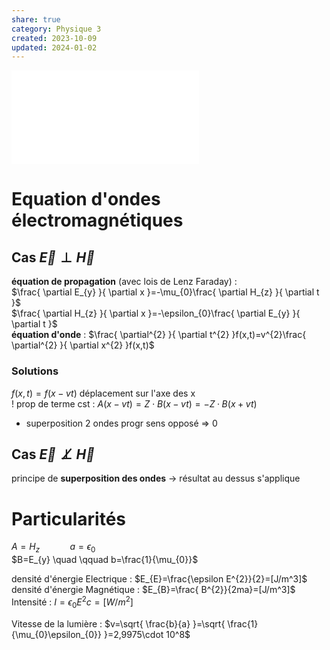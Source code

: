 ```yaml
---  
share: true  
category: Physique 3  
created: 2023-10-09  
updated: 2024-01-02  
---  
```

  
  
![equations de Maxwell > Equations de maxwell](equations%20de%20Maxwell.md#equations-de-maxwell)  
  
# Equation d'ondes électromagnétiques  
  
## Cas $\vec{E}\perp \vec{H}$  
**équation de propagation** (avec lois de Lenz Faraday) :  
$\frac{ \partial E_{y} }{ \partial x }=-\mu_{0}\frac{ \partial H_{z} }{ \partial t }$  
$\frac{ \partial H_{z} }{ \partial x }=-\epsilon_{0}\frac{ \partial E_{y} }{ \partial t }$  
**équation d'onde** : $\frac{ \partial^{2} }{ \partial t^{2} }f(x,t)=v^{2}\frac{ \partial^{2}  }{ \partial x^{2} }f(x,t)$  
### Solutions  
$f(x,t)=f(x-vt)$ déplacement sur l'axe des x  
! prop de terme cst : $A(x - vt) = Z \cdot B(x - vt)= −Z · B(x + vt)$  
  
- superposition 2 ondes progr sens opposé ⇒ $0$  
## Cas $\vec{E} \not\perp \vec{H}$  
principe de **superposition des ondes** → résultat au dessus s'applique  
# Particularités  
$A=H_{z} \quad\qquad a=\epsilon_{0}$  
$B=E_{y} \quad \qquad b=\frac{1}{\mu_{0}}$  
  
densité d'énergie Electrique : $E_{E}=\frac{\epsilon E^{2}}{2}=[J/m^3]$  
densité d'énergie Magnétique : $E_{B}=\frac{ B^{2}}{2ma}=[J/m^3]$   
Intensité : $I=\epsilon_{0}E^{2}c=[W /m^{2}]$  
  
Vitesse de la lumière : $v=\sqrt{ \frac{b}{a} }=\sqrt{ \frac{1}{\mu_{0}\epsilon_{0}} }=2,9975\cdot 10^8$  
  
  
  
  
